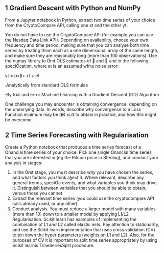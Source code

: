 ## 1 Gradient Descent with Python and NumPy

From a Jupyter notebook in Python, extract two time series of your choice from the CryptoCompare API, calling one xt and the other yt.

You do not have to use the CryptoCompare API (for example you can use the Nasdaq Data Link API). Depending on availability, choose your own frequency and time period, making sure that you can analyse both time series by treating
them each as a one dimensional array of the same length, and make sure they are reasonably long (more than 100 observations). Use the numpy library to Önd OLS estimates of  and  and in the following speciÖcation, where et is an assumed white noise error:

yt = α+β+ xt + et

·Analytically from standard OLS formulae

·By trial and error Machine Learning with a Gradient Descent (GD) Algorithm

One challenge you may encounter is obtaining convergence, depending on the underlying data. In words, describe why convergence to a Loss Function minimum may be di¢ cult to obtain in practice, and how this might be overcome.

## 2 Time Series Forecasting with Regularisation

Create a Python notebook that produces a time series forecast of a Önancial
time series of your choice. Pick one single Önancial time series that you are
interested in (eg the Bitcoin price in Sterling), and conduct your analysis in
stages:
1. In the Örst stage, you must describe why you have chosen the series, and
what factors you think a§ect it. Where relevant, describe any general
trends, speciÖc events, and what variables you think may drive it. Distinguish between variables that you should be able to obtain, versus those
you cannot.
2. Extract the relevant time series (you could use the cryptocompare API
calls already used, or any other).
3. Conduct analysis. You must reduce a larger model with many variables
(more than 10) down to a smaller model by applying L1/L2 Regularisation.
Scikit learn has examples of implementing the combination of L1 and
L2 called elastic nets. Pay attention to stationarity, and use the Scikit
learn implementation that uses cross validation (CV) to pin down the
hyper parameters (weights on L1 and L2). Also, for the purposes of CV
it is important to split time series appropriately by using Scikit learnís
TimeSeriesSplit procedure.
